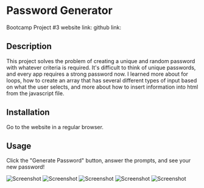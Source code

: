 # Password Generator
Bootcamp Project #3
website link:
github link:
## Description
This project solves the problem of creating a unique and random password with whatever criteria is required. It's difficult to think of unique passwords, and every app requires a strong password now.
I learned more about for loops, how to create an array that has several different types of input based on what the user selects, and more about how to insert information into html from the javascript file. 

## Installation
Go to the website in a regular browser.

## Usage
Click the "Generate Password" button, answer the prompts, and see your new password!

![Screenshot](assets/images/Screenshot%20(29).png)
![Screenshot](assets/images/Screenshot%20(30).png)
![Screenshot](assets/images/Screenshot%20(31).png)
![Screenshot](assets/images/Screenshot%20(32).png)
![Screenshot](assets/images/Screenshot%20(33).png)
 
 

